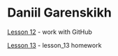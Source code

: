 

# Daniil Garenskikh

[Lesson 12](https://ghostik007.github.io/lesson_12/) - work with GitHub

[Lesson 13](https://ghostik007.github.io/lesson_13/) - lesson_13 homework
